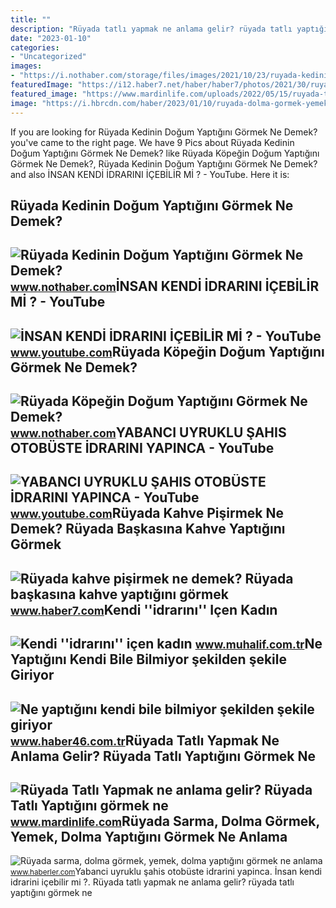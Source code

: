 ```yaml
---
title: ""
description: "Rüyada tatlı yapmak ne anlama gelir? rüyada tatlı yaptığını görmek ne"
date: "2023-01-10"
categories:
- "Uncategorized"
images:
- "https://i.nothaber.com/storage/files/images/2021/10/23/ruyada-kedinin-dogum-yaptigini-gormek-ne-anlama-gelir-6173febd54670.jpg"
featuredImage: "https://i12.haber7.net/haber/haber7/photos/2021/30/ruyada_kahve_yapmak_ne_demek_ruyada_baskasina_kahve_yaptigini_gormek_1627391174_3566.jpg"
featured_image: "https://www.mardinlife.com/uploads/2022/05/15/ruyada-tatli-yapmak-ne-anlama-gelir-ruyada-tatli-yaptigini-gormek-ne-demek-100196.png?234234.234234"
image: "https://i.hbrcdn.com/haber/2023/01/10/ruyada-dolma-gormek-yemek-dolma-yaptigini-15549768_3999_amp.jpg"
---
```


If you are looking for Rüyada Kedinin Doğum Yaptığını Görmek Ne Demek? you've came to the right page. We have 9 Pics about Rüyada Kedinin Doğum Yaptığını Görmek Ne Demek? like Rüyada Köpeğin Doğum Yaptığını Görmek Ne Demek?, Rüyada Kedinin Doğum Yaptığını Görmek Ne Demek? and also İNSAN KENDİ İDRARINI İÇEBİLİR Mİ ? - YouTube. Here it is:

Rüyada Kedinin Doğum Yaptığını Görmek Ne Demek?
-----------------------------------------------

 ![Rüyada Kedinin Doğum Yaptığını Görmek Ne Demek?](https://i.nothaber.com/storage/files/images/2021/10/23/ruyada-kedinin-dogum-yaptigini-gormek-ne-anlama-gelir-6173febd54670.jpg) <small>www.nothaber.com</small>İNSAN KENDİ İDRARINI İÇEBİLİR Mİ ? - YouTube
--------------------------------------------

 ![İNSAN KENDİ İDRARINI İÇEBİLİR Mİ ? - YouTube](https://i.ytimg.com/vi/7HHiqjpXYXc/hqdefault.jpg) <small>www.youtube.com</small>Rüyada Köpeğin Doğum Yaptığını Görmek Ne Demek?
-----------------------------------------------

 ![Rüyada Köpeğin Doğum Yaptığını Görmek Ne Demek?](https://i.nothaber.com/storage/files/images/2021/10/23/ruyada-kopegin-dogum-yaptigini-gormek-ne-anlama-gelir-6173ff6b22b10.jpg) <small>www.nothaber.com</small>YABANCI UYRUKLU ŞAHIS OTOBÜSTE İDRARINI YAPINCA - YouTube
---------------------------------------------------------

 ![YABANCI UYRUKLU ŞAHIS OTOBÜSTE İDRARINI YAPINCA - YouTube](https://i.ytimg.com/vi/bbbczWPYJkk/maxresdefault.jpg?sqp=-oaymwEmCIAKENAF8quKqQMa8AEB-AH0CYAC0AWKAgwIABABGGMgYyhjMA8=&rs=AOn4CLBJVoEITZvq5ULlhxjTavqiytZz2A) <small>www.youtube.com</small>Rüyada Kahve Pişirmek Ne Demek? Rüyada Başkasına Kahve Yaptığını Görmek
-----------------------------------------------------------------------

 ![Rüyada kahve pişirmek ne demek? Rüyada başkasına kahve yaptığını görmek](https://i12.haber7.net/haber/haber7/photos/2021/30/ruyada_kahve_yapmak_ne_demek_ruyada_baskasina_kahve_yaptigini_gormek_1627391174_3566.jpg) <small>www.haber7.com</small>Kendi ''idrarını'' Içen Kadın
-----------------------------

 ![Kendi ''idrarını'' içen kadın](https://www.muhalif.com.tr/images/haberler/2021/09/kendi-idrarini-icen-kadin-1631807328.png) <small>www.muhalif.com.tr</small>Ne Yaptığını Kendi Bile Bilmiyor şekilden şekile Giriyor
--------------------------------------------------------

 ![Ne yaptığını kendi bile bilmiyor şekilden şekile giriyor](https://haber46comtr.teimg.com/crop/1280x720/haber46-com-tr/images/haberler/2019/09/ne-yaptigini-kendi-bile-bilmiyor-sekilden-sekile-giriyor_e81ba.jpg) <small>www.haber46.com.tr</small>Rüyada Tatlı Yapmak Ne Anlama Gelir? Rüyada Tatlı Yaptığını Görmek Ne
---------------------------------------------------------------------

 ![Rüyada Tatlı Yapmak ne anlama gelir? Rüyada Tatlı Yaptığını görmek ne](https://www.mardinlife.com/uploads/2022/05/15/ruyada-tatli-yapmak-ne-anlama-gelir-ruyada-tatli-yaptigini-gormek-ne-demek-100196.png?234234.234234) <small>www.mardinlife.com</small>Rüyada Sarma, Dolma Görmek, Yemek, Dolma Yaptığını Görmek Ne Anlama
-------------------------------------------------------------------

 ![Rüyada sarma, dolma görmek, yemek, dolma yaptığını görmek ne anlama](https://i.hbrcdn.com/haber/2023/01/10/ruyada-dolma-gormek-yemek-dolma-yaptigini-15549768_3999_amp.jpg) <small>www.haberler.com</small>Yabanci uyruklu şahis otobüste i̇drarini yapinca. İnsan kendi̇ i̇drarini i̇çebi̇li̇r mi̇ ?. Rüyada tatlı yapmak ne anlama gelir? rüyada tatlı yaptığını görmek ne
